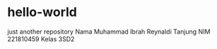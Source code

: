 # hello-world
just another repository
Nama Muhammad Ibrah Reynaldi Tanjung
NIM 221810459
Kelas 3SD2

